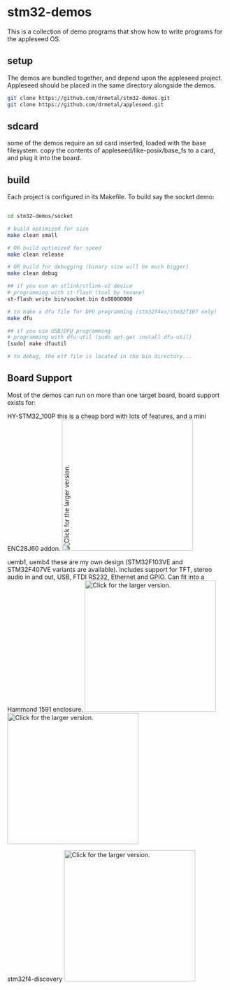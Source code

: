 stm32-demos
===========

This is a collection of demo programs that show how to write programs for the appleseed OS.

setup
-----

The demos are bundled together, and depend upon the appleseed project. Appleseed should be placed in the same directory alongside the demos.

```bash
git clone https://github.com/drmetal/stm32-demos.git
git clone https://github.com/drmetal/appleseed.git
```

sdcard
------

some of the demos require an sd card inserted, loaded with the base filesystem.
copy the contents of appleseed/like-posix/base_fs to a card, and plug it into the board.

build
-----
  
Each project is configured in its Makefile. To build say the socket demo:

``` bash 
	
cd stm32-demos/socket

# build optimized for size
make clean small

# OR build optimized for speed
make clean release

# OR build for debugging (binary size will be much bigger)
make clean debug

## if you use an stlink/stlink-v2 device
# programming with st-flash (tool by texane)
st-flash write bin/socket.bin 0x08000000

# to make a dfu file for DFU programming (stm32f4xx/stm32f107 only)
make dfu

## if you use USB/DFU programming
# programming with dfu-util (sudo apt-get install dfu-util)
[sudo] make dfuutil

# to debug, the elf file is located in the bin directory...

```
Board Support
-------------

Most of the demos can run on more than one target board, board support exists for:

HY-STM32_100P this is a cheap bord with lots of features, and a mini ENC28J60 addon.
<a href="https://drive.google.com/uc?export=view&id=0B1Zk1jXs2BXaeklncmNpSGIxWXM"><img src="https://drive.google.com/uc?export=view&id=0B1Zk1jXs2BXaeklncmNpSGIxWXM" style="width: 300px; max-width: 100%; height: auto; 	transform: rotate(270deg)" title="Click for the larger version." /></a>

uemb1, uemb4 these are my own design (STM32F103VE and STM32F407VE variants are available). includes support for TFT, stereo audio in and out, USB, FTDI RS232, Ethernet and GPIO. Can fit into a Hammond 1591 enclosure.
 <a href="https://drive.google.com/uc?export=view&id=0B1Zk1jXs2BXaMzhBZkkxeWZCQzA"><img src="https://drive.google.com/uc?export=view&id=0B1Zk1jXs2BXaMzhBZkkxeWZCQzA" style="width: 300px; max-width: 100%; height: auto" title="Click for the larger version." /></a>
 <a href="https://drive.google.com/uc?export=view&id=0B1Zk1jXs2BXad2oyc1hMY29mYzg"><img src="https://drive.google.com/uc?export=view&id=0B1Zk1jXs2BXad2oyc1hMY29mYzg" style="width: 300px; max-width: 100%; height: auto" title="Click for the larger version." /></a>

stm32f4-discovery
<a href="https://drive.google.com/uc?export=view&id=0B1Zk1jXs2BXaSUdaVjdhVEpTUzg"><img src="https://drive.google.com/uc?export=view&id=0B1Zk1jXs2BXaSUdaVjdhVEpTUzg" style="width: 300px; max-width: 100%; height: auto" title="Click for the larger version." /></a>


